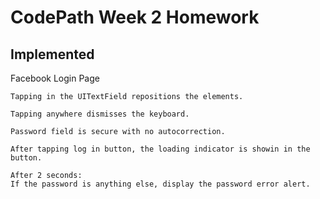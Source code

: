 CodePath Week 2 Homework
===========================

Implemented
-----------

Facebook Login Page
   
    Tapping in the UITextField repositions the elements.
    
    Tapping anywhere dismisses the keyboard.
    
    Password field is secure with no autocorrection.
    
    After tapping log in button, the loading indicator is showin in the button. 
    
    After 2 seconds: 
    If the password is anything else, display the password error alert.
